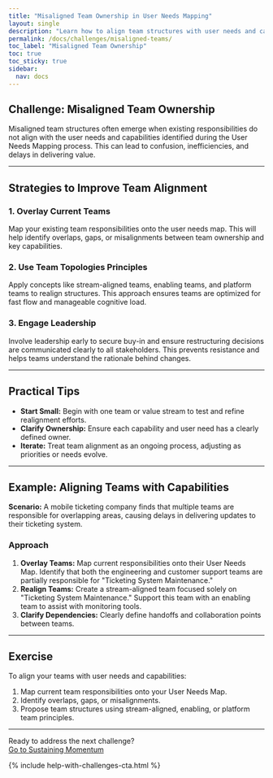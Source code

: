 ```yaml
---
title: "Misaligned Team Ownership in User Needs Mapping"
layout: single
description: "Learn how to align team structures with user needs and capabilities to reduce confusion and inefficiencies."
permalink: /docs/challenges/misaligned-teams/
toc_label: "Misaligned Team Ownership"
toc: true
toc_sticky: true
sidebar:
  nav: docs
---
```


## Challenge: Misaligned Team Ownership

Misaligned team structures often emerge when existing responsibilities do not align with the user needs and capabilities identified during the User Needs Mapping process. This can lead to confusion, inefficiencies, and delays in delivering value.

---

## Strategies to Improve Team Alignment

### 1. Overlay Current Teams

Map your existing team responsibilities onto the user needs map. This will help identify overlaps, gaps, or misalignments between team ownership and key capabilities.

### 2. Use Team Topologies Principles

Apply concepts like stream-aligned teams, enabling teams, and platform teams to realign structures. This approach ensures teams are optimized for fast flow and manageable cognitive load.

### 3. Engage Leadership

Involve leadership early to secure buy-in and ensure restructuring decisions are communicated clearly to all stakeholders. This prevents resistance and helps teams understand the rationale behind changes.

---

## Practical Tips

- **Start Small:** Begin with one team or value stream to test and refine realignment efforts.
- **Clarify Ownership:** Ensure each capability and user need has a clearly defined owner.
- **Iterate:** Treat team alignment as an ongoing process, adjusting as priorities or needs evolve.

---

## Example: Aligning Teams with Capabilities

**Scenario:** A mobile ticketing company finds that multiple teams are responsible for overlapping areas, causing delays in delivering updates to their ticketing system.

### Approach

1. **Overlay Teams:** Map current responsibilities onto their User Needs Map. Identify that both the engineering and customer support teams are partially responsible for "Ticketing System Maintenance."
2. **Realign Teams:** Create a stream-aligned team focused solely on "Ticketing System Maintenance." Support this team with an enabling team to assist with monitoring tools.
3. **Clarify Dependencies:** Clearly define handoffs and collaboration points between teams.

---

## Exercise

To align your teams with user needs and capabilities:

1. Map current team responsibilities onto your User Needs Map.
2. Identify overlaps, gaps, or misalignments.
3. Propose team structures using stream-aligned, enabling, or platform team principles.

---

Ready to address the next challenge?  
[Go to Sustaining Momentum](/docs/challenges/sustaining-momentum/)

{% include help-with-challenges-cta.html %}
